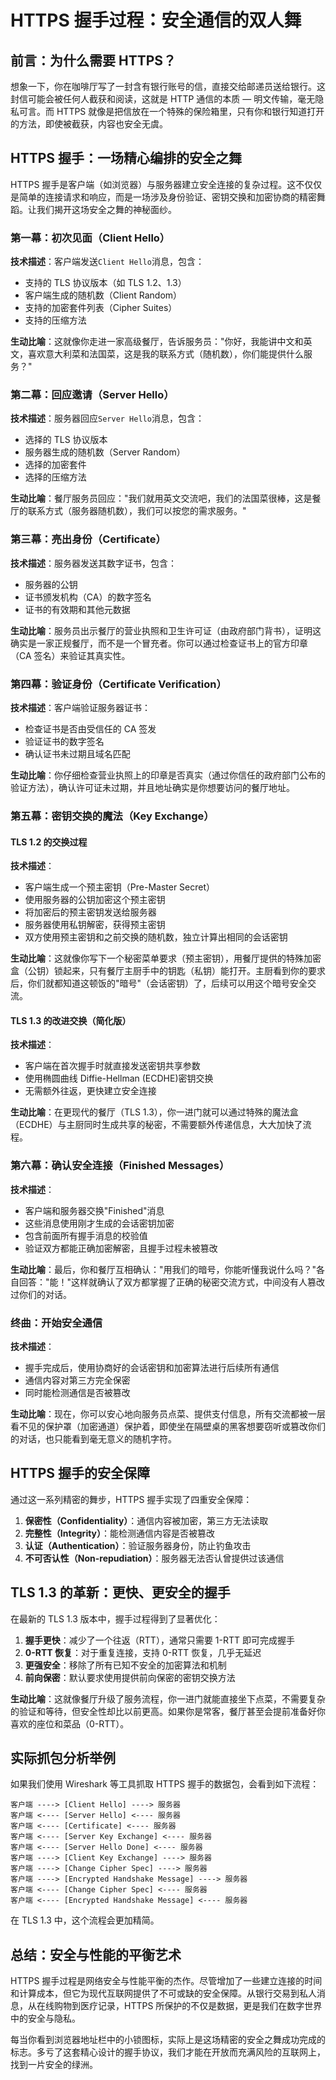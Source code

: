 # HTTPS 握手过程：安全通信的双人舞

## 前言：为什么需要 HTTPS？

想象一下，你在咖啡厅写了一封含有银行账号的信，直接交给邮递员送给银行。这封信可能会被任何人截获和阅读，这就是 HTTP 通信的本质 — 明文传输，毫无隐私可言。而 HTTPS 就像是把信放在一个特殊的保险箱里，只有你和银行知道打开的方法，即使被截获，内容也安全无虞。

## HTTPS 握手：一场精心编排的安全之舞

HTTPS 握手是客户端（如浏览器）与服务器建立安全连接的复杂过程。这不仅仅是简单的连接请求和响应，而是一场涉及身份验证、密钥交换和加密协商的精密舞蹈。让我们揭开这场安全之舞的神秘面纱。

### 第一幕：初次见面（Client Hello）

**技术描述**：客户端发送`Client Hello`消息，包含：

- 支持的 TLS 协议版本（如 TLS 1.2、1.3）
- 客户端生成的随机数（Client Random）
- 支持的加密套件列表（Cipher Suites）
- 支持的压缩方法

**生动比喻**：这就像你走进一家高级餐厅，告诉服务员："你好，我能讲中文和英文，喜欢意大利菜和法国菜，这是我的联系方式（随机数），你们能提供什么服务？"

### 第二幕：回应邀请（Server Hello）

**技术描述**：服务器回应`Server Hello`消息，包含：

- 选择的 TLS 协议版本
- 服务器生成的随机数（Server Random）
- 选择的加密套件
- 选择的压缩方法

**生动比喻**：餐厅服务员回应："我们就用英文交流吧，我们的法国菜很棒，这是餐厅的联系方式（服务器随机数），我们可以按您的需求服务。"

### 第三幕：亮出身份（Certificate）

**技术描述**：服务器发送其数字证书，包含：

- 服务器的公钥
- 证书颁发机构（CA）的数字签名
- 证书的有效期和其他元数据

**生动比喻**：服务员出示餐厅的营业执照和卫生许可证（由政府部门背书），证明这确实是一家正规餐厅，而不是一个冒充者。你可以通过检查证书上的官方印章（CA 签名）来验证其真实性。

### 第四幕：验证身份（Certificate Verification）

**技术描述**：客户端验证服务器证书：

- 检查证书是否由受信任的 CA 签发
- 验证证书的数字签名
- 确认证书未过期且域名匹配

**生动比喻**：你仔细检查营业执照上的印章是否真实（通过你信任的政府部门公布的验证方法），确认许可证未过期，并且地址确实是你想要访问的餐厅地址。

### 第五幕：密钥交换的魔法（Key Exchange）

#### TLS 1.2 的交换过程

**技术描述**：

- 客户端生成一个预主密钥（Pre-Master Secret）
- 使用服务器的公钥加密这个预主密钥
- 将加密后的预主密钥发送给服务器
- 服务器使用私钥解密，获得预主密钥
- 双方使用预主密钥和之前交换的随机数，独立计算出相同的会话密钥

**生动比喻**：这就像你写下一个秘密菜单要求（预主密钥），用餐厅提供的特殊加密盒（公钥）锁起来，只有餐厅主厨手中的钥匙（私钥）能打开。主厨看到你的要求后，你们就都知道这顿饭的"暗号"（会话密钥）了，后续可以用这个暗号安全交流。

#### TLS 1.3 的改进交换（简化版）

**技术描述**：

- 客户端在首次握手时就直接发送密钥共享参数
- 使用椭圆曲线 Diffie-Hellman (ECDHE)密钥交换
- 无需额外往返，更快建立安全连接

**生动比喻**：在更现代的餐厅（TLS 1.3），你一进门就可以通过特殊的魔法盒（ECDHE）与主厨同时生成共享的秘密，不需要额外传递信息，大大加快了流程。

### 第六幕：确认安全连接（Finished Messages）

**技术描述**：

- 客户端和服务器交换"Finished"消息
- 这些消息使用刚才生成的会话密钥加密
- 包含前面所有握手消息的校验值
- 验证双方都能正确加密解密，且握手过程未被篡改

**生动比喻**：最后，你和餐厅互相确认："用我们的暗号，你能听懂我说什么吗？"各自回答："能！"这样就确认了双方都掌握了正确的秘密交流方式，中间没有人篡改过你们的对话。

### 终曲：开始安全通信

**技术描述**：

- 握手完成后，使用协商好的会话密钥和加密算法进行后续所有通信
- 通信内容对第三方完全保密
- 同时能检测通信是否被篡改

**生动比喻**：现在，你可以安心地向服务员点菜、提供支付信息，所有交流都被一层看不见的保护罩（加密通道）保护着，即使坐在隔壁桌的黑客想要窃听或篡改你们的对话，也只能看到毫无意义的随机字符。

## HTTPS 握手的安全保障

通过这一系列精密的舞步，HTTPS 握手实现了四重安全保障：

1. **保密性（Confidentiality）**：通信内容被加密，第三方无法读取
2. **完整性（Integrity）**：能检测通信内容是否被篡改
3. **认证（Authentication）**：验证服务器身份，防止钓鱼攻击
4. **不可否认性（Non-repudiation）**：服务器无法否认曾提供过该通信

## TLS 1.3 的革新：更快、更安全的握手

在最新的 TLS 1.3 版本中，握手过程得到了显著优化：

1. **握手更快**：减少了一个往返（RTT），通常只需要 1-RTT 即可完成握手
2. **0-RTT 恢复**：对于重复连接，支持 0-RTT 恢复，几乎无延迟
3. **更强安全**：移除了所有已知不安全的加密算法和机制
4. **前向保密**：默认要求使用提供前向保密的密钥交换方法

**生动比喻**：这就像餐厅升级了服务流程，你一进门就能直接坐下点菜，不需要复杂的验证和等待，但安全性却比以前更高。如果你是常客，餐厅甚至会提前准备好你喜欢的座位和菜品（0-RTT）。

## 实际抓包分析举例

如果我们使用 Wireshark 等工具抓取 HTTPS 握手的数据包，会看到如下流程：

```
客户端 ----> [Client Hello] ----> 服务器
客户端 <---- [Server Hello] <---- 服务器
客户端 <---- [Certificate] <---- 服务器
客户端 <---- [Server Key Exchange] <---- 服务器
客户端 <---- [Server Hello Done] <---- 服务器
客户端 ----> [Client Key Exchange] ----> 服务器
客户端 ----> [Change Cipher Spec] ----> 服务器
客户端 ----> [Encrypted Handshake Message] ----> 服务器
客户端 <---- [Change Cipher Spec] <---- 服务器
客户端 <---- [Encrypted Handshake Message] <---- 服务器
```

在 TLS 1.3 中，这个流程会更加精简。

## 总结：安全与性能的平衡艺术

HTTPS 握手过程是网络安全与性能平衡的杰作。尽管增加了一些建立连接的时间和计算成本，但它为现代互联网提供了不可或缺的安全保障。从银行交易到私人消息，从在线购物到医疗记录，HTTPS 所保护的不仅是数据，更是我们在数字世界中的安全与隐私。

每当你看到浏览器地址栏中的小锁图标，实际上是这场精密的安全之舞成功完成的标志。多亏了这套精心设计的握手协议，我们才能在开放而充满风险的互联网上，找到一片安全的绿洲。
